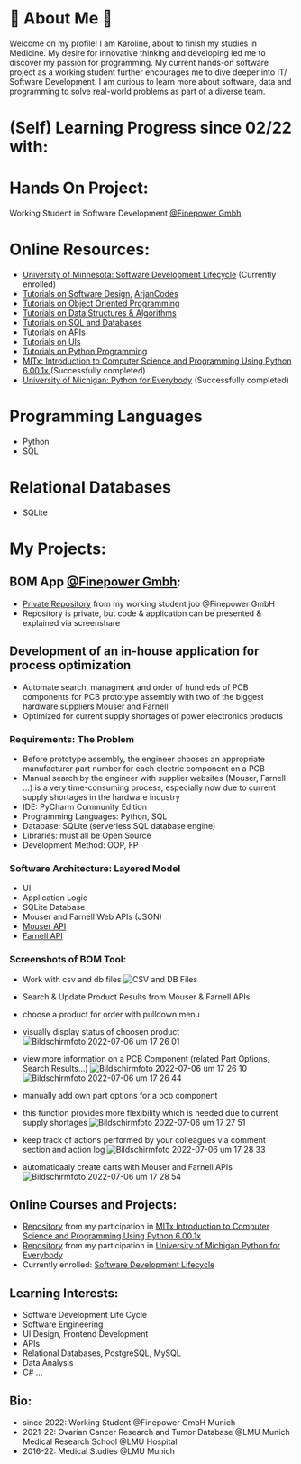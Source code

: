 # 🌱 About Me 🔬
Welcome on my profile! 
I am Karoline, about to finish my studies in Medicine. My desire for innovative thinking and developing led me to discover my passion for programming. My current hands-on software project as a working student further encourages me to dive deeper into IT/ Software Development. I am curious to learn more about software, data and programming to solve real-world problems as part of a diverse team. 

# (Self) Learning Progress since 02/22 with:
#  Hands On Project: 
Working Student in Software Development [@Finepower Gmbh](https://www.finepower.com/)
#  Online Resources:
* [University of Minnesota: Software Development Lifecycle](https://www.coursera.org/specializations/software-development-lifecycle?) (Currently enrolled)
* [Tutorials on Software Design](https://www.youtube.com/playlist?list=PLjtYWQ9arEeoQXFb5hCNQsJe21fN9gXM8), [ArjanCodes](https://www.youtube.com/c/ArjanCodes)
* [Tutorials on Object Oriented Programming](https://www.youtube.com/playlist?list=PLjtYWQ9arEer1pn0J8rLKqAX2ywhaxP1P)
* [Tutorials on Data Structures & Algorithms](https://www.youtube.com/playlist?list=PLjtYWQ9arEeplkZbRAkAOCXI0AWTjXMDy)
* [Tutorials on SQL and Databases](https://www.youtube.com/playlist?list=PLjtYWQ9arEepgFfGrMu356RK3VUc2jRqM)
* [Tutorials on APIs](https://www.youtube.com/playlist?list=PLjtYWQ9arEera8NdZtcqHyrc9sg97E6Qf)
* [Tutorials on UIs](https://www.youtube.com/playlist?list=PLjtYWQ9arEer8BWPit7a1XXUgxax-0Dem)
* [Tutorials on Python Programming](https://www.youtube.com/playlist?list=PLjtYWQ9arEeroYETt-jVWow2mX-enhrsZ)
* [MITx: Introduction to Computer Science and Programming Using Python 6.00.1x ](https://www.edx.org/course/introduction-to-computer-science-and-programming-7) (Successfully completed)
* [University of Michigan: Python for Everybody](https://www.coursera.org/specializations/python) (Successfully completed)

# Programming Languages
* Python 
* SQL 
# Relational Databases
* SQLite


# My Projects:

## BOM App [@Finepower Gmbh](https://www.finepower.com/): 
* [Private Repository](https://github.com/Karoline0097/BOM_finepower/blob/main/README.md) from my working student job @Finepower GmbH
* Repository is private, but code & application can be presented & explained via screenshare
## Development of an in-house application for process optimization
* Automate search, managment and order of hundreds of PCB components for PCB prototype assembly with two of the biggest hardware suppliers Mouser and Farnell 
* Optimized for current supply shortages of power electronics products
### Requirements: The Problem
*	Before prototype assembly, the engineer chooses an appropriate manufacturer part number for each electric component on a PCB
*	Manual search by the engineer with supplier websites (Mouser, Farnell ...) is a very time-consuming process, especially now due to current supply shortages in the hardware industry
* IDE: PyCharm Community Edition
* Programming Languages: Python, SQL
* Database: SQLite (serverless SQL database engine)
* Libraries: must all be Open Source
* Development Method: OOP, FP

### Software Architecture: Layered Model
* UI
* Application Logic
* SQLite Database
* Mouser and Farnell Web APIs (JSON)
* [Mouser API](https://www.mouser.de/api-hub/)
* [Farnell API](https://partner.element14.com/docs/Product_Search_API_REST__Description)

### Screenshots of BOM Tool:

* Work with csv and db files 
![CSV and DB Files](https://user-images.githubusercontent.com/96637498/177588030-42104065-5d29-445b-a463-ef1fa149d429.png)

* Search & Update Product Results from Mouser & Farnell APIs
* choose a product for order with pulldown menu
* visually display status of choosen product
![Bildschirmfoto 2022-07-06 um 17 26 01](https://user-images.githubusercontent.com/96637498/177594821-d4ac3a4b-acd2-4e38-815d-d1a17e2cd510.png)

* view more information on a PCB Component (related Part Options, Search Results...)
![Bildschirmfoto 2022-07-06 um 17 26 10](https://user-images.githubusercontent.com/96637498/177594924-ee55dab0-7e6d-40a9-bb8f-2cfaa20d37a3.png)
![Bildschirmfoto 2022-07-06 um 17 26 44](https://user-images.githubusercontent.com/96637498/177594007-a47b37da-3cfa-459a-95d4-a3c8dfd51a7e.png)

* manually add own part options for a pcb component
* this function provides more flexibility which is needed due to current supply shortages
![Bildschirmfoto 2022-07-06 um 17 27 51](https://user-images.githubusercontent.com/96637498/177589106-9271a5dd-f940-447c-b4e4-85c44775dab3.png)

* keep track of actions performed by your colleagues via comment section and action log
![Bildschirmfoto 2022-07-06 um 17 28 33](https://user-images.githubusercontent.com/96637498/177589303-9184ce3b-9d5b-4fd6-9fe2-925db79d00f4.png)

* automaticaaly create carts with Mouser and Farnell APIs
![Bildschirmfoto 2022-07-06 um 17 28 54](https://user-images.githubusercontent.com/96637498/177595020-bec0fd84-4b30-4137-95f7-cadba468dd82.png)



## Online Courses and Projects: 
* [Repository](https://github.com/Karoline0097/Introduction-to-Computer-Science-and-Programming-Using-Python) from my participation in [MITx Introduction to Computer Science and Programming Using Python 6.00.1x ](https://www.edx.org/course/introduction-to-computer-science-and-programming-7)
* [Repository](https://github.com/Karoline0097/University-of-Michigan-Python-for-Everybody) from my participation in [University of Michigan Python for Everybody](https://www.coursera.org/specializations/python)
* Currently enrolled: [Software Development Lifecycle](https://www.coursera.org/specializations/software-development-lifecycle?)


## Learning Interests:
* Software Development Life Cycle
* Software Engineering
* UI Design, Frontend Development
* APIs
* Relational Databases, PostgreSQL, MySQL
* Data Analysis
* C#
...


## Bio:
* since 2022: Working Student @Finepower GmbH Munich
* 2021-22: Ovarian Cancer Research and Tumor Database @LMU Munich Medical Research School @LMU Hospital
* 2016-22: Medical Studies @LMU Munich








<!---
Karoline0097/Karoline0097 is a ✨ special ✨ repository because its `README.md` (this file) appears on your GitHub profile.
You can click the Preview link to take a look at your changes.
--->
